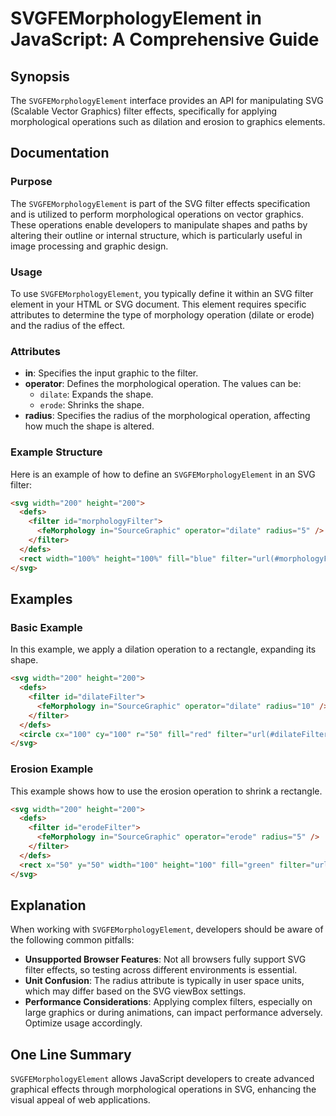 <!--
Meta Description: # SVGFEMorphologyElement in JavaScript: A Comprehensive Guide ## Synopsis The `SVGFEMorphologyElement` interface provides an API for manipulating SVG ...
Meta Keywords: filter, svg, svgfemorphologyelement, radius, example
-->

# SVGFEMorphologyElement in JavaScript: A Comprehensive Guide

## Synopsis
The `SVGFEMorphologyElement` interface provides an API for manipulating SVG (Scalable Vector Graphics) filter effects, specifically for applying morphological operations such as dilation and erosion to graphics elements.

## Documentation

### Purpose
The `SVGFEMorphologyElement` is part of the SVG filter effects specification and is utilized to perform morphological operations on vector graphics. These operations enable developers to manipulate shapes and paths by altering their outline or internal structure, which is particularly useful in image processing and graphic design.

### Usage
To use `SVGFEMorphologyElement`, you typically define it within an SVG filter element in your HTML or SVG document. This element requires specific attributes to determine the type of morphology operation (dilate or erode) and the radius of the effect.

### Attributes
- **in**: Specifies the input graphic to the filter.
- **operator**: Defines the morphological operation. The values can be:
  - `dilate`: Expands the shape.
  - `erode`: Shrinks the shape.
- **radius**: Specifies the radius of the morphological operation, affecting how much the shape is altered.

### Example Structure
Here is an example of how to define an `SVGFEMorphologyElement` in an SVG filter:

```html
<svg width="200" height="200">
  <defs>
    <filter id="morphologyFilter">
      <feMorphology in="SourceGraphic" operator="dilate" radius="5" />
    </filter>
  </defs>
  <rect width="100%" height="100%" fill="blue" filter="url(#morphologyFilter)" />
</svg>
```

## Examples

### Basic Example
In this example, we apply a dilation operation to a rectangle, expanding its shape.

```html
<svg width="200" height="200">
  <defs>
    <filter id="dilateFilter">
      <feMorphology in="SourceGraphic" operator="dilate" radius="10" />
    </filter>
  </defs>
  <circle cx="100" cy="100" r="50" fill="red" filter="url(#dilateFilter)" />
</svg>
```

### Erosion Example
This example shows how to use the erosion operation to shrink a rectangle.

```html
<svg width="200" height="200">
  <defs>
    <filter id="erodeFilter">
      <feMorphology in="SourceGraphic" operator="erode" radius="5" />
    </filter>
  </defs>
  <rect x="50" y="50" width="100" height="100" fill="green" filter="url(#erodeFilter)" />
</svg>
```

## Explanation
When working with `SVGFEMorphologyElement`, developers should be aware of the following common pitfalls:

- **Unsupported Browser Features**: Not all browsers fully support SVG filter effects, so testing across different environments is essential.
- **Unit Confusion**: The radius attribute is typically in user space units, which may differ based on the SVG viewBox settings.
- **Performance Considerations**: Applying complex filters, especially on large graphics or during animations, can impact performance adversely. Optimize usage accordingly.

## One Line Summary
`SVGFEMorphologyElement` allows JavaScript developers to create advanced graphical effects through morphological operations in SVG, enhancing the visual appeal of web applications.